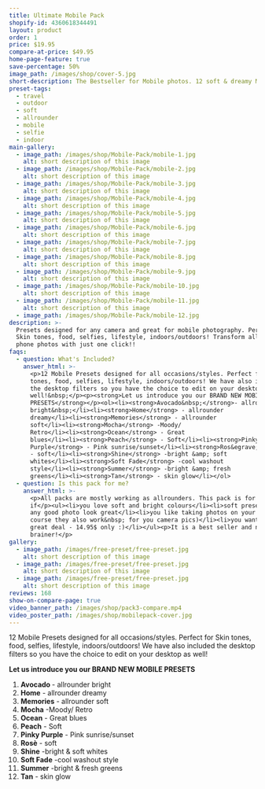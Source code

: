 ```yaml
---
title: Ultimate Mobile Pack
shopify-id: 4360618344491
layout: product
order: 1
price: $19.95
compare-at-price: $49.95
home-page-feature: true
save-percentage: 50%
image_path: /images/shop/cover-5.jpg
short-description: The Bestseller for Mobile photos. 12 soft & dreamy Mobile & Desktop
preset-tags:
  - travel
  - outdoor
  - soft
  - allrounder
  - mobile
  - selfie
  - indoor
main-gallery:
  - image_path: /images/shop/Mobile-Pack/mobile-1.jpg
    alt: short description of this image
  - image_path: /images/shop/Mobile-Pack/mobile-2.jpg
    alt: short description of this image
  - image_path: /images/shop/Mobile-Pack/mobile-3.jpg
    alt: short description of this image
  - image_path: /images/shop/Mobile-Pack/mobile-4.jpg
    alt: short description of this image
  - image_path: /images/shop/Mobile-Pack/mobile-5.jpg
    alt: short description of this image
  - image_path: /images/shop/Mobile-Pack/mobile-6.jpg
    alt: short description of this image
  - image_path: /images/shop/Mobile-Pack/mobile-7.jpg
    alt: short description of this image
  - image_path: /images/shop/Mobile-Pack/mobile-8.jpg
    alt: short description of this image
  - image_path: /images/shop/Mobile-Pack/mobile-9.jpg
    alt: short description of this image
  - image_path: /images/shop/Mobile-Pack/mobile-10.jpg
    alt: short description of this image
  - image_path: /images/shop/Mobile-Pack/mobile-11.jpg
    alt: short description of this image
  - image_path: /images/shop/Mobile-Pack/mobile-12.jpg
description: >-
  Presets designed for any camera and great for mobile photography. Perfect for
  Skin tones, food, selfies, lifestyle, indoors/outdoors! Transform all your
  phone photos with just one click!!
faqs:
  - question: What's Included?
    answer_html: >-
      <p>12 Mobile Presets designed for all occasions/styles. Perfect for Skin
      tones, food, selfies, lifestyle, indoors/outdoors! We have also included
      the desktop filters so you have the choice to edit on your desktop as
      well!&nbsp;</p><p><strong>Let us introduce you our BRAND NEW MOBILE
      PRESETS</strong></p><ol><li><strong>Avocado&nbsp;</strong>- allrounder
      bright&nbsp;</li><li><strong>Home</strong> - allrounder
      dreamy</li><li><strong>Memories</strong> - allrounder
      soft</li><li><strong>Mocha</strong> -Moody/
      Retro</li><li><strong>Ocean</strong> - Great
      blues</li><li><strong>Peach</strong> - Soft</li><li><strong>Pinky
      Purple</strong> - Pink sunrise/sunset</li><li><strong>Ros&egrave;</strong>
      - soft</li><li><strong>Shine</strong> -bright &amp; soft
      whites</li><li><strong>Soft Fade</strong> -cool washout
      style</li><li><strong>Summer</strong> -bright &amp; fresh
      greens</li><li><strong>Tan</strong> - skin glow</li></ol>
  - question: Is this pack for me?
    answer_html: >-
      <p>All packs are mostly working as allrounders. This pack is for you
      if</p><ul><li>you love soft and bright colours</li><li>soft presets make
      any good photo look great</li><li>you like taking photos on your phone (of
      course they also work&nbsp; for you camera pics)</li><li>you want to get a
      great deal - 14.95$ only :)</li></ul><p>It is a best seller and no
      brainer!</p>
gallery:
  - image_path: /images/free-preset/free-preset.jpg
    alt: short description of this image
  - image_path: /images/free-preset/free-preset.jpg
    alt: short description of this image
  - image_path: /images/free-preset/free-preset.jpg
    alt: short description of this image
reviews: 168
show-on-compare-page: true
video_banner_path: /images/shop/pack3-compare.mp4
video_poster_path: /images/shop/mobilepack-cover.jpg
---
```


12 Mobile Presets designed for all occasions/styles. Perfect for Skin tones, food, selfies, lifestyle, indoors/outdoors\! We have also included the desktop filters so you have the choice to edit on your desktop as well\!&nbsp;

**Let us introduce you our BRAND NEW MOBILE PRESETS**

1. **Avocado&nbsp;**\- allrounder bright&nbsp;
2. **Home** - allrounder dreamy
3. **Memories** - allrounder soft
4. **Mocha** -Moody/ Retro
5. **Ocean** - Great blues
6. **Peach** - Soft
7. **Pinky Purple** - Pink sunrise/sunset
8. **Ros&egrave;** - soft
9. **Shine** -bright & soft whites
10. **Soft Fade** -cool washout style
11. **Summer** -bright & fresh greens
12. **Tan** - skin glow